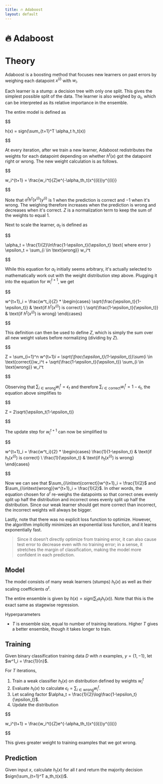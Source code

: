 ```yaml
---
title: 🔥 Adaboost
layout: default
---
```


# 🔥 Adaboost

# Theory
Adaboost is a boosting method that focuses new learners on past errors by weighing each datapoint $x^{(i)}$ with $w_i$.

Each learner is a stump: a decision tree with only one split. This gives the simplest possible split of the data. The learner is also weighed by $\alpha_t$, which can be interpreted as its relative importance in the ensemble.

The entire model is defined as 

$$

h(x) = sign(\sum_{t=1}^T \alpha_t h_t(x))

$$

 
At every iteration, after we train a new learner, Adaboost redistributes the weights for each datapoint depending on whether $h^t(x)$ got the datapoint right or wrong. The new weight calculation is as follows. 

$$

w_i^{t+1} = \frac{w_i^t}{Z}e^{-\alpha_th_t(x^{(i)})y^{(i)}}

$$

Note that $\alpha^th^t(x^{(i)})y^{(i)}$ is $1$ when the prediction is correct and $-1$ when it's wrong. The weighing therefore increases when the prediction is wrong and decreases when it's correct. $Z$ is a normalization term to keep the sum of the weights to equal $1$.

Next to scale the learner, $\alpha_t$ is defined as 

$$

\alpha_t = \frac{1}{2}\ln\frac{1-\epsilon_t}{\epsilon_t} \text{ where error } \epsilon_t = \sum_{i \in \text{wrong}} w_i^t

$$

While this equation for $\alpha_t$ initially seems arbitrary, it's actually selected to mathematically work out with the weight distribution step above. Plugging it into the equation for $w^{t+1}_i$, we get 

$$

w^{t+1}_i = \frac{w^t_i}{Z} * \begin{cases} \sqrt{\frac{\epsilon_t}{1-\epsilon_t}} & \text{if $h^t(x^{(i)})$ is correct} \\ \sqrt{\frac{1-\epsilon_t}{\epsilon_t}} & \text{if $h^t(x^{(i)})$ is wrong} \end{cases}

$$

This definition can then be used to define $Z$, which is simply the sum over all new weight values before normalizing (dividing by $Z$). 

$$

Z = \sum_{i=1}^n w^{t+1}_i = \sqrt{\frac{\epsilon_t}{1-\epsilon_t}}\sum_{i \in \text{correct}}w_i^t + \sqrt{\frac{1-\epsilon_t}{\epsilon_t}} \sum_{i \in \text{wrong}} w_i^t

$$

Observing that $\sum_{i\in\text{wrong}} w_i^t = \epsilon_t$ and therefore $\sum_{i\in\text{correct}} w_i^t = 1-\epsilon_t$, the equation above simplifies to 

$$

Z = 2\sqrt{\epsilon_t(1-\epsilon_t)}

$$

The update step for $w^{t+1}_i$ can now be simplified to 

$$

w^{t+1}_i = \frac{w^t_i}{2} * \begin{cases} \frac{1}{1-\epsilon_t} & \text{if $h_t(x^{(i)})$ is correct} \\ \frac{1}{\epsilon_t} & \text{if $h_t(x^{(i)})$ is wrong} \end{cases}

$$

Now we can see that $\sum_{i\in\text{correct}}w^{t+1}_i = \frac{1}{2}$ and $\sum_{i\in\text{wrong}}w^{t+1}_i = \frac{1}{2}$. In other words, the equation chosen for $\alpha^t$ re-weighs the datapoints so that correct ones evenly split up half the distribution and incorrect ones evenly split up half the distribution. Since our weak learner should get more correct than incorrect, the incorrect weights will always be bigger.

Lastly, note that there was no explicit loss function to optimize. However, the algorithm implicitly minimizes an exponential loss function, and it learns exponentially fast.

>Since it doesn’t directly optimize from training error, it can also cause test error to decrease even with no training error; in a sense, it stretches the margin of classification, making the model more confident in each prediction.

## Model
The model consists of many weak learners (stumps) $h_t(x)$ as well as their scaling coefficients $\alpha^t$.

The entire ensemble is given by $h(x) = sign(\sum_t a_th_t(x))$. Note that this is the exact same as stagewise regression.

Hyperparameters
- $T$ is ensemble size, equal to number of training iterations. Higher $T$ gives a better ensemble, though it takes longer to train.

## Training
Given binary classification training data $D$ with $n$ examples, $y = \{1, -1\}$, let $w^1_i = \frac{1}{n}$.

For $T$ iterations,
1. Train a weak classifier $h_t(x)$ on distribution defined by weights $w^t_i$
2. Evaluate $h_t(x)$ to calculate $\epsilon_t = \sum_{i\in\text{wrong}} w^t_i$.
3. Let scaling factor $\alpha_t = \frac{1}{2}\log\frac{1-\epsilon_t}{\epsilon_t}$.
4. Update the distribution 

$$

w_i^{t+1} = \frac{w_i^t}{Z}e^{-\alpha_th_t(x^{(i)})y^{(i)}}

$$

This gives greater weight to training examples that we got wrong.

## Prediction
Given input $x$, calculate $h_t(x)$ for all $t$ and return the majority decision $sign(\sum_{t=1}^T a_th_t(x))$.